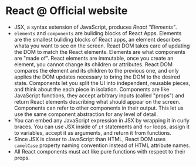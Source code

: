 # React @ Official website
- JSX, a syntax extension of JavaScript, produces *React "Elements"*.
- `elements` and `components` are buliding blocks of React Apps. Elements are the smallest buliding blocks of React apps, an element describes whata you want to see on the screen. React DOM takes care of updating the DOM to match the React elements. Elements are what components are "made of". React elements are immutable, once you create an element, you cannot change its children or attributes. React DOM compares the element and its children to the previous one, and only applies the DOM updates necessary to bring the DOM to the desired state. Components let you split the UI into independent, reusable pieces, and think about the each piece in isolation. Components are like JavaScript functions, they accept arbitrary inputs (called "props") and return React elements describing what should appear on the screen. Components can refer to other components in their output. This let us use the same component abstraction for any level of detail.
- You can embed any JavaScript expression in JSX by wrapping it in curly braces. You can use JSX inside of `if` statements and `for` loops, assign it to variables, accept it as arguments, and return it from functions.
- Since JSX is closer to JavaScript than HTML, React DOM uses `camelCase` property naming convention instead of HTML attribute names.
- All React components must act like pure functions with respect to their props.